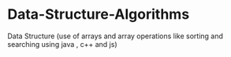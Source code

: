 # Data-Structure-Algorithms
Data Structure (use of arrays and array operations like sorting and searching using java , c++ and js)

